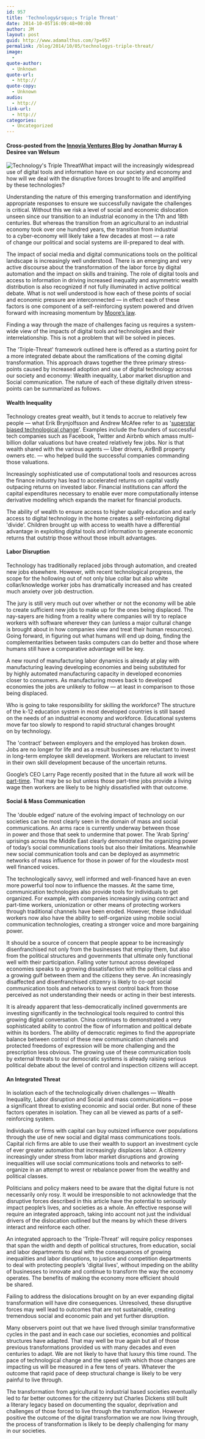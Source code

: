 ```yaml
---
id: 957
title: 'Technology&rsquo;s Triple Threat'
date: 2014-10-05T16:09:48+00:00
author: JM
layout: post
guid: http://www.adamalthus.com/?p=957
permalink: /blog/2014/10/05/technologys-triple-threat/
image:
  - 
quote-author:
  - Unknown
quote-url:
  - http://
quote-copy:
  - Unknown
audio:
  - http://
link-url:
  - http://
categories:
  - Uncategorized
---
```

#### Cross-posted from the <a href="http://innoviaventures.com/technologys-triple-threat/" target="_blank">Innovia Ventures Blog</a> by&nbsp;Jonathan Murray & Desiree van Welsum

<img class="alignleft  wp-image-6700" src="http://i2.wp.com/innoviaventures.com/wp-content/uploads/Technologys-Triple-Threat-300x300.png?resize=242%2C242" alt="Technology's Triple Threat" data-recalc-dims="1" />What impact will the increasingly widespread use of&nbsp;digital tools and information have on&nbsp;our society and economy and how will we&nbsp;deal with the disruptive forces brought to&nbsp;life and amplified by&nbsp;these technologies?

Understanding the nature of&nbsp;this emerging transformation and identifying appropriate responses to&nbsp;ensure we&nbsp;successfully navigate the challenges is&nbsp;critical. Without this we&nbsp;risk a&nbsp;level of&nbsp;social and economic dislocation unseen since our transition to&nbsp;an&nbsp;industrial economy in&nbsp;the 17th and 18th centuries. But whereas the transition from an&nbsp;agricultural to&nbsp;an&nbsp;industrial economy took over one hundred years, the transition from industrial to&nbsp;a&nbsp;cyber-economy will likely take a&nbsp;few decades at&nbsp;most&nbsp;&mdash; a&nbsp;rate of&nbsp;change our political and social systems are ill-prepared to&nbsp;deal with.

<!--more-->

The impact of&nbsp;social media and digital communications tools on&nbsp;the political landscape is&nbsp;increasingly well understood. There is&nbsp;an&nbsp;emerging and very active discourse about the transformation of&nbsp;the labor force by&nbsp;digital automation and the impact on&nbsp;skills and training. The role of&nbsp;digital tools and access to&nbsp;information in&nbsp;driving increased inequality and asymmetric wealth distribution is&nbsp;also recognized if&nbsp;not fully illuminated in&nbsp;active political debate. What is&nbsp;not well understood is&nbsp;how each of&nbsp;these points of&nbsp;social and economic pressure are interconnected&nbsp;&mdash; in&nbsp;effect each of&nbsp;these factors is&nbsp;one component of&nbsp;a&nbsp;self-reinforcing system powered and driven forward with increasing momentum by <a href="http://en.wikipedia.org/wiki/Moore's_law" target="_blank">Moore&rsquo;s law</a>.

Finding a&nbsp;way through the maze of&nbsp;challenges facing us&nbsp;requires a&nbsp;system-wide view of&nbsp;the impacts of&nbsp;digital tools and technologies and their interrelationship. This is&nbsp;not a&nbsp;problem that will be&nbsp;solved in&nbsp;pieces.

The 'Triple-Threat' framework outlined here is&nbsp;offered as&nbsp;a&nbsp;starting point for a&nbsp;more integrated debate about the ramifications of&nbsp;the coming digital transformation. This approach draws together the three primary stress-points caused by&nbsp;increased adoption and use of&nbsp;digital technology across our society and economy: Wealth inequality, Labor market disruption and Social communication. The nature of&nbsp;each of&nbsp;these digitally driven stress-points can be&nbsp;summarized as&nbsp;follows.

#### Wealth Inequality

Technology creates great wealth, but it&nbsp;tends to&nbsp;accrue to&nbsp;relatively few people&nbsp;&mdash; what Erik Brynjolfsson and Andrew McAfee refer to&nbsp;as '<a href="http://www.theatlantic.com/business/archive/2011/10/why-workers-are-losing-the-war-against-machines/247278/?single_page=true" target="_blank">superstar biased technological change</a>'. Examples include the founders of&nbsp;successful tech companies such as&nbsp;Facebook, Twitter and Airbnb which amass multi-billion dollar valuations but have created relatively few jobs. Nor is&nbsp;that wealth shared with the various agents&nbsp;&mdash; Uber drivers, AirBnB property owners etc. &mdash;&nbsp;who helped build the successful companies commanding those valuations.

Increasingly sophisticated use of&nbsp;computational tools and resources across the finance industry has lead to&nbsp;accelerated returns on&nbsp;capital vastly outpacing returns on&nbsp;invested labor. Financial institutions can afford the capital expenditures necessary to&nbsp;enable ever more computationally intense derivative modelling which expands the market for financial products.

The ability of&nbsp;wealth to&nbsp;ensure access to&nbsp;higher quality education and early access to&nbsp;digital technology in&nbsp;the home creates a&nbsp;self-reinforcing digital 'divide'. Children brought up&nbsp;with access to&nbsp;wealth have a&nbsp;differential advantage in&nbsp;exploiting digital tools and information to&nbsp;generate economic returns that outstrip those without those inbuilt advantages.

#### Labor Disruption

Technology has traditionally replaced jobs through automation, and created new jobs elsewhere. However, with recent technological progress, the scope for the hollowing out of&nbsp;not only blue collar but also white collar/knowledge worker jobs has dramatically increased and has created much anxiety over job destruction.

The jury is&nbsp;still very much out over whether or&nbsp;not the economy will be&nbsp;able to&nbsp;create sufficient new jobs to&nbsp;make up&nbsp;for the ones being displaced. The nay-sayers are hiding from a&nbsp;reality where companies will try to&nbsp;replace workers with software wherever they can (unless a&nbsp;major cultural change is&nbsp;brought about in&nbsp;how companies view and treat their human resources). Going forward, in&nbsp;figuring out what humans will end up&nbsp;doing, finding the complementarities between tasks computers can do&nbsp;better and those where humans still have a&nbsp;comparative advantage will be&nbsp;key.

A&nbsp;new round of&nbsp;manufacturing labor dynamics is&nbsp;already at&nbsp;play with manufacturing leaving developing economies and being substituted for by&nbsp;highly automated manufacturing capacity in&nbsp;developed economies closer to&nbsp;consumers. As&nbsp;manufacturing moves back to&nbsp;developed economies the jobs are unlikely to&nbsp;follow&nbsp;&mdash; at&nbsp;least in&nbsp;comparison to&nbsp;those being displaced.

Who is&nbsp;going to&nbsp;take responsibility for skilling the workforce? The structure of&nbsp;the k-12 education system in&nbsp;most developed countries is&nbsp;still based on&nbsp;the needs of&nbsp;an&nbsp;industrial economy and workforce. Educational systems move far too slowly to&nbsp;respond to&nbsp;rapid structural changes brought on&nbsp;by&nbsp;technology.

The 'contract' between employers and the employed has broken down. Jobs are no&nbsp;longer for life and as&nbsp;a&nbsp;result businesses are reluctant to&nbsp;invest in&nbsp;long-term employee skill development. Workers are reluctant to&nbsp;invest in&nbsp;their own skill development because of&nbsp;the uncertain returns.

Google&rsquo;s CEO Larry Page recently posited that in&nbsp;the future all work will be <a href="http://recode.net/2014/07/05/the-future-of-the-workforce-may-be-part-time-says-google-ceo-larry-page/" target="_blank">part-time</a>. That may be&nbsp;so&nbsp;but unless those part-time jobs provide a&nbsp;living wage then workers are likely to&nbsp;be&nbsp;highly dissatisfied with that outcome.

#### Social & Mass Communication

The 'double edged' nature of&nbsp;the evolving impact of&nbsp;technology on&nbsp;our societies can be&nbsp;most clearly seen in&nbsp;the domain of&nbsp;mass and social communications. An&nbsp;arms race is&nbsp;currently underway between those in&nbsp;power and those that seek to&nbsp;undermine that power. The 'Arab Spring' uprisings across the Middle East clearly demonstrated the organizing power of&nbsp;today&rsquo;s social communications tools but also their limitations. Meanwhile new social communication tools and can be&nbsp;deployed as&nbsp;asymmetric networks of&nbsp;mass influence for those in&nbsp;power of&nbsp;for the &laquo;loudest&raquo; most well financed voices.

The technologically savvy, well informed and well-financed have an&nbsp;even more powerful tool now to&nbsp;influence the masses. At&nbsp;the same time, communication technologies also provide tools for individuals to&nbsp;get organized. For example, with companies increasingly using contract and part-time workers, unionization or&nbsp;other means of&nbsp;protecting workers through traditional channels have been eroded. However, these individual workers now also have the ability to&nbsp;self-organize using mobile social communication technologies, creating a&nbsp;stronger voice and more bargaining power.

It&nbsp;should be&nbsp;a&nbsp;source of&nbsp;concern that people appear to&nbsp;be&nbsp;increasingly disenfranchised not only from the businesses that employ them, but also from the political structures and governments that ultimate only functional well with their participation. Falling voter turnout across developed economies speaks to&nbsp;a&nbsp;growing dissatisfaction with the political class and a&nbsp;growing gulf between them and the citizens they serve. An&nbsp;increasingly disaffected and disenfranchised citizenry is&nbsp;likely to&nbsp;co-opt social communication tools and networks to&nbsp;wrest control back from those perceived as&nbsp;not understanding their needs or&nbsp;acting in&nbsp;their best interests.

It&nbsp;is&nbsp;already apparent that less-democratically inclined governments are investing significantly in&nbsp;the technological tools required to&nbsp;control this growing digital conversation. China continues to&nbsp;demonstrated a&nbsp;very sophisticated ability to&nbsp;control the flow of&nbsp;information and political debate within its borders. The ability of&nbsp;democratic regimes to&nbsp;find the appropriate balance between control of&nbsp;these new communication channels and protected freedoms of&nbsp;expression will be&nbsp;more challenging and the prescription less obvious. The growing use of&nbsp;these communication tools by&nbsp;external threats to&nbsp;our democratic systems is&nbsp;already raising serious political debate about the level of&nbsp;control and inspection citizens will accept.

#### An&nbsp;Integrated Threat

In&nbsp;isolation each of&nbsp;the technologically driven challenges&nbsp;&mdash; Wealth Inequality, Labor disruption and Social and mass communications&nbsp;&mdash; pose a&nbsp;significant threat to&nbsp;existing economic and social order. But none of&nbsp;these factors operates in&nbsp;isolation. They can all be&nbsp;viewed as&nbsp;parts of&nbsp;a&nbsp;self-reinforcing system.

Individuals or&nbsp;firms with capital can buy outsized influence over populations through the use of&nbsp;new social and digital mass communications tools. Capital rich firms are able to&nbsp;use their wealth to&nbsp;support an&nbsp;investment cycle of&nbsp;ever greater automation that increasingly displaces labor. A&nbsp;citizenry increasingly under stress from labor market disruptions and growing inequalities will use social communications tools and networks to&nbsp;self-organize in&nbsp;an&nbsp;attempt to&nbsp;wrest or&nbsp;rebalance power from the wealthy and political classes.

Politicians and policy makers need to&nbsp;be&nbsp;aware that the digital future is&nbsp;not necessarily only rosy. It&nbsp;would be&nbsp;irresponsible to&nbsp;not acknowledge that the disruptive forces described in&nbsp;this article have the potential to&nbsp;seriously impact people&rsquo;s lives, and societies as&nbsp;a&nbsp;whole. An&nbsp;effective response will require an&nbsp;integrated approach, taking into account not just the individual drivers of&nbsp;the dislocation outlined but the means by&nbsp;which these drivers interact and reinforce each other.

An&nbsp;integrated approach to&nbsp;the 'Triple-Threat' will require policy responses that span the width and depth of&nbsp;political structures, from education, social and labor departments to&nbsp;deal with the consequences of&nbsp;growing inequalities and labor disruptions, to&nbsp;justice and competition departments to&nbsp;deal with protecting people&rsquo;s 'digital lives', without impeding on&nbsp;the ability of&nbsp;businesses to&nbsp;innovate and continue to&nbsp;transform the way the economy operates. The benefits of&nbsp;making the economy more efficient should be&nbsp;shared.

Failing to&nbsp;address the dislocations brought on&nbsp;by&nbsp;an ever expanding digital transformation will have dire consequences. Unresolved, these disruptive forces may well lead to&nbsp;outcomes that are not sustainable, creating tremendous social and economic pain and yet further disruption.

Many observers point out that we&nbsp;have lived through similar transformative cycles in&nbsp;the past and in&nbsp;each case our societies, economies and political structures have adapted. That may well be&nbsp;true again but all of&nbsp;those previous transformations provided us&nbsp;with many decades and even centuries to&nbsp;adapt. We&nbsp;are not likely to&nbsp;have that luxury this time round. The pace of&nbsp;technological change and the speed with which those changes are impacting us&nbsp;will be&nbsp;measured in&nbsp;a&nbsp;few tens of&nbsp;years. Whatever the outcome that rapid pace of&nbsp;deep structural change is&nbsp;likely to&nbsp;be&nbsp;very painful to&nbsp;live through.

The transformation from agricultural to&nbsp;industrial based societies eventually led to&nbsp;far better outcomes for the citizenry but Charles Dickens still built a&nbsp;literary legacy based on&nbsp;documenting the squalor, deprivation and challenges of&nbsp;those forced to&nbsp;live through the transformation. However positive the outcome of&nbsp;the digital transformation we&nbsp;are now living through, the process of&nbsp;transformation is&nbsp;likely to&nbsp;be&nbsp;deeply challenging for many in&nbsp;our societies.